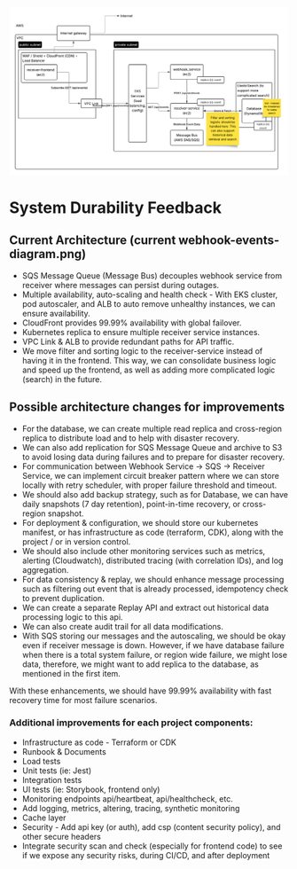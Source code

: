 ![webhook-events-project](webhook-events-project.png)

# System Durability Feedback

## Current Architecture (current webhook-events-diagram.png)

- SQS Message Queue (Message Bus) decouples webhook service from receiver where messages can persist during outages.
- Multiple availability, auto-scaling and health check - With EKS cluster, pod autoscaler, and ALB to auto remove
  unhealthy instances, we can ensure availability.
- CloudFront provides 99.99% availability with global failover.
- Kubernetes replica to ensure multiple receiver service instances.
- VPC Link & ALB to provide redundant paths for API traffic.
- We move filter and sorting logic to the receiver-service instead of having it in the frontend. This way, we can
  consolidate business logic and speed up the frontend, as well as adding more complicated logic (search) in the future.

## Possible architecture changes for improvements

- For the database, we can create multiple read replica and cross-region replica to distribute load and
  to help with disaster recovery.
- We can also add replication for SQS Message Queue and archive to S3 to avoid losing data during failures and to
  prepare for disaster recovery.
- For communication between Webhook Service -> SQS -> Receiver Service, we can implement circuit breaker pattern where
  we can store locally with retry scheduler, with proper failure threshold and timeout.
- We should also add backup strategy, such as for Database, we can have daily snapshots (7 day retention),
  point-in-time recovery, or cross-region snapshot.
- For deployment & configuration, we should store our kubernetes manifest, or has infrastructure as
  code (terraform, CDK), along with the project / or in version control.
- We should also include other monitoring services such as metrics, alerting (Cloudwatch), distributed tracing (with
  correlation IDs), and log aggregation.
- For data consistency & replay, we should enhance message processing such as filtering out event that is already
  processed, idempotency check to prevent duplication.
- We can create a separate Replay API and extract out historical data processing logic to this api.
- We can also create audit trail for all data modifications.
- With SQS storing our messages and the autoscaling, we should be okay even if receiver message is down. However, if we
  have database failure when there is a total system failure, or region wide failure, we might lose data, therefore, we
  might want to add replica to the database, as mentioned in the first item.

With these enhancements, we should have 99.99% availability with fast recovery time for most failure scenarios.

### Additional improvements for each project components:

- Infrastructure as code - Terraform or CDK
- Runbook & Documents
- Load tests
- Unit tests (ie: Jest)
- Integration tests
- UI tests (ie: Storybook, frontend only)
- Monitoring endpoints api/heartbeat, api/healthcheck, etc.
- Add logging, metrics, altering, tracing, synthetic monitoring
- Cache layer
- Security - Add api key (or auth), add csp (content security policy), and other secure headers
- Integrate security scan and check (especially for frontend code) to see if we expose any security risks, during CI/CD,
  and after deployment
